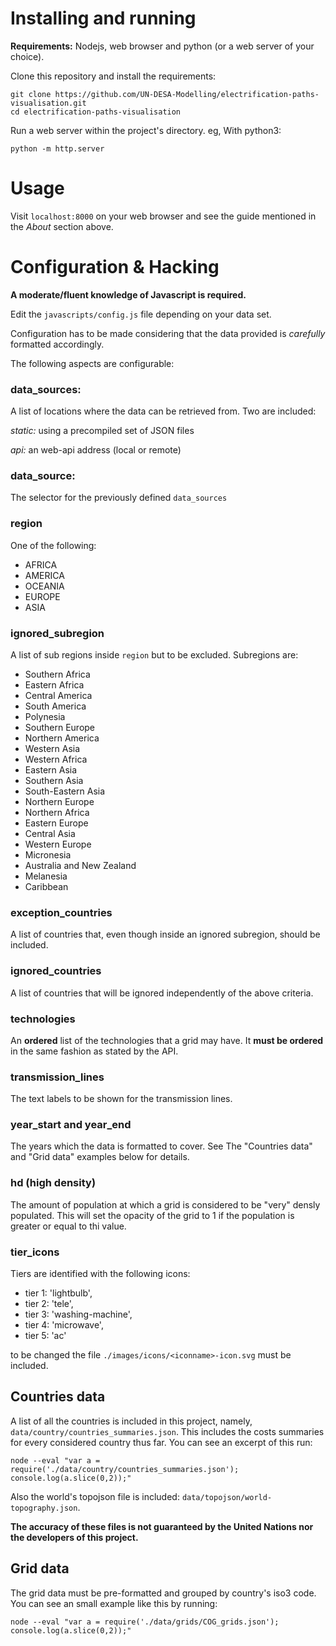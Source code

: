 Installing and running
======================

**Requirements:** Nodejs, web browser and python (or a web server of
your choice).

Clone this repository and install the requirements:

    git clone https://github.com/UN-DESA-Modelling/electrification-paths-visualisation.git
    cd electrification-paths-visualisation

Run a web server within the project's directory. eg, With python3:

    python -m http.server


Usage
=====

Visit ```localhost:8000``` on your web browser and see the guide
mentioned in the _About_ section above.


Configuration & Hacking
=======================

**A moderate/fluent knowledge of Javascript is required.**

Edit the ```javascripts/config.js``` file depending on your data set.

Configuration has to be made considering that the data provided is
_carefully_ formatted accordingly.

The following aspects are configurable:

### data_sources:

A list of locations where the data can be retrieved from. Two are
included:

_static:_ using a precompiled set of JSON files

_api:_ an web-api address (local or remote)

### data_source:

The selector for the previously defined ```data_sources```

### region

One of the following:

- AFRICA
- AMERICA
- OCEANIA
- EUROPE
- ASIA

### ignored_subregion

A list of sub regions inside ```region``` but to be
excluded. Subregions are:

- Southern Africa
- Eastern Africa
- Central America
- South America
- Polynesia
- Southern Europe
- Northern America
- Western Asia
- Western Africa
- Eastern Asia
- Southern Asia
- South-Eastern Asia
- Northern Europe
- Northern Africa
- Eastern Europe
- Central Asia
- Western Europe
- Micronesia
- Australia and New Zealand
- Melanesia
- Caribbean

### exception_countries

A list of countries that, even though inside an ignored subregion,
should be included.

### ignored_countries

A list of countries that will be ignored independently of the above criteria.

### technologies

An **ordered** list of the technologies that a grid may have. It **must
be ordered** in the same fashion as stated by the API.

### transmission_lines

The text labels to be shown for the transmission lines.

### year\_start and year\_end

The years which the data is formatted to cover. See The "Countries
data" and "Grid data" examples below for details.

### hd (high density)

The amount of population at which a grid is considered to be "very"
densly populated. This will set the opacity of the grid to 1 if the
population is greater or equal to thi value.

### tier_icons

Tiers are identified with the following icons:

- tier 1: 'lightbulb',
- tier 2: 'tele',
- tier 3: 'washing-machine',
- tier 4: 'microwave',
- tier 5: 'ac'

to be changed the file ```./images/icons/<iconname>-icon.svg``` must
be included.


Countries data
--------------

A list of all the countries is included in this project, namely,
```data/country/countries_summaries.json```. This includes the costs
summaries for every considered country thus far. You can see an
excerpt of this run:

    node --eval "var a = require('./data/country/countries_summaries.json'); console.log(a.slice(0,2));"

Also the world's topojson file is included: ```data/topojson/world-topography.json```.


**The accuracy of these files is not guaranteed by the United Nations
nor the developers of this project.**


Grid data
---------

The grid data must be pre-formatted and grouped by country's iso3
code. You can see an small example like this by running:

    node --eval "var a = require('./data/grids/COG_grids.json'); console.log(a.slice(0,2));"

